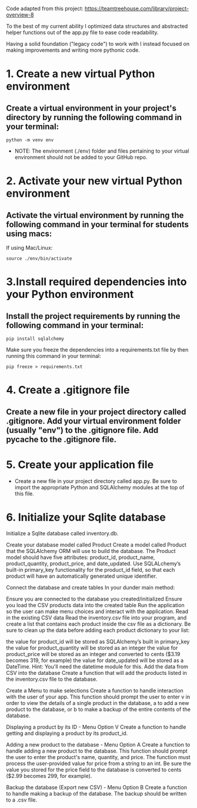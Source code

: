 Code adapted from this project: https://teamtreehouse.com/library/project-overview-8

To the best of my current ability I optimized data structures and abstracted helper functions out of the app.py file to ease code readability.

Having a solid foundation ("legacy code") to work with I instead focused on making improvements and writing more pythonic code.

# 1. Create a new virtual Python environment

## Create a virtual environment in your project's directory by running the following command in your terminal:

```
python -m venv env
```

- NOTE: The environment (./env) folder and files pertaining to your virtual environment should not be added to your GitHub repo.

# 2. Activate your new virtual Python environment

## Activate the virtual environment by running the following command in your terminal for students using macs:

If using Mac/Linux:

```
source ./env/bin/activate
```

# 3.Install required dependencies into your Python environment

## Install the project requirements by running the following command in your terminal:

```
pip install sqlalchemy
```

Make sure you freeze the dependencies into a requirements.txt file by then running this command in your terminal:

```
pip freeze > requirements.txt
```

# 4. Create a .gitignore file

## Create a new file in your project directory called .gitignore. Add your virtual environment folder (usually "env") to the .gitignore file. Add **pycache** to the .gitignore file.

# 5. Create your application file

- Create a new file in your project directory called app.py. Be sure to import the appropriate Python and SQLAlchemy modules at the top of this file.

# 6. Initialize your Sqlite database

Initialize a Sqlite database called inventory.db.

Create your database model called Product
Create a model called Product that the SQLAlchemy ORM will use to build the database. The Product model should have five attributes: product_id, product_name, product_quantity, product_price, and date_updated. Use SQLALchemy’s built-in primary_key functionality for the product_id field, so that each product will have an automatically generated unique identifier.

Connect the database and create tables
In your dunder main method:

Ensure you are connected to the database you created/initialized
Ensure you load the CSV products data into the created table
Run the application so the user can make menu choices and interact with the application.
Read in the existing CSV data
Read the inventory.csv file into your program, and create a list that contains each product inside the csv file as a dictionary. Be sure to clean up the data before adding each product dictionary to your list:

the value for product_id will be stored as SQLAlchemy’s built in primary_key
the value for product_quantity will be stored as an integer
the value for product_price will be stored as an integer and converted to cents ($3.19 becomes 319, for example)
the value for date_updated will be stored as a DateTime.
Hint: You'll need the datetime module for this.
Add the data from CSV into the database
Create a function that will add the products listed in the inventory.csv file to the database.

Create a Menu to make selections
Create a function to handle interaction with the user of your app. This function should prompt the user to enter v in order to view the details of a single product in the database, a to add a new product to the database, or b to make a backup of the entire contents of the database.

Displaying a product by its ID - Menu Option V
Create a function to handle getting and displaying a product by its product_id.

Adding a new product to the database - Menu Option A
Create a function to handle adding a new product to the database. This function should prompt the user to enter the product's name, quantity, and price. The function must process the user-provided value for price from a string to an int. Be sure the value you stored for the price field to the database is converted to cents ($2.99 becomes 299, for example).

Backup the database (Export new CSV) - Menu Option B
Create a function to handle making a backup of the database. The backup should be written to a .csv file.
